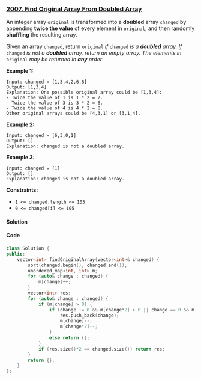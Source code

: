 ### [2007. Find Original Array From Doubled Array](https://leetcode.com/problems/find-original-array-from-doubled-array/)

An integer array `original` is transformed into a **doubled** array `changed` by appending **twice the value** of every element in `original`, and then randomly **shuffling** the resulting array.

Given an array `changed`, return `original` *if* `changed` *is a **doubled** array. If* `changed` *is not a **doubled** array, return an empty array. The elements in* `original` *may be returned in **any** order*.

 

**Example 1:**

```
Input: changed = [1,3,4,2,6,8]
Output: [1,3,4]
Explanation: One possible original array could be [1,3,4]:
- Twice the value of 1 is 1 * 2 = 2.
- Twice the value of 3 is 3 * 2 = 6.
- Twice the value of 4 is 4 * 2 = 8.
Other original arrays could be [4,3,1] or [3,1,4].
```

**Example 2:**

```
Input: changed = [6,3,0,1]
Output: []
Explanation: changed is not a doubled array.
```

**Example 3:**

```
Input: changed = [1]
Output: []
Explanation: changed is not a doubled array.
```

 

**Constraints:**

- `1 <= changed.length <= 105`
- `0 <= changed[i] <= 105`

#### Solution



#### Code

```c++
class Solution {
public:
    vector<int> findOriginalArray(vector<int>& changed) {
        sort(changed.begin(), changed.end());
        unordered_map<int, int> m;
        for (auto& change : changed) {
            m[change]++;
        }
        vector<int> res;
        for (auto& change : changed) {
            if (m[change] > 0) {
                if (change != 0 && m[change*2] > 0 || change == 0 && m[0] > 1) {
                    res.push_back(change);
                    m[change]--;
                    m[change*2]--;
                }
                else return {};
            }
            if (res.size()*2 == changed.size()) return res;
        }
        return {};
    }
};
```



